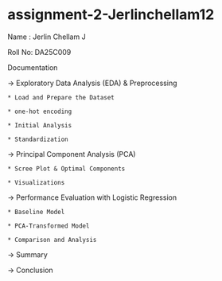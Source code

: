 # assignment-2-Jerlinchellam12

Name : Jerlin Chellam J

Roll No: DA25C009

Documentation

-> Exploratory Data Analysis (EDA) & Preprocessing
  
    * Load and Prepare the Dataset

    * one-hot encoding

    * Initial Analysis

    * Standardization

-> Principal Component Analysis (PCA)

    * Scree Plot & Optimal Components

    * Visualizations

-> Performance Evaluation with Logistic Regression

    * Baseline Model

    * PCA-Transformed Model

    * Comparison and Analysis

-> Summary

-> Conclusion

